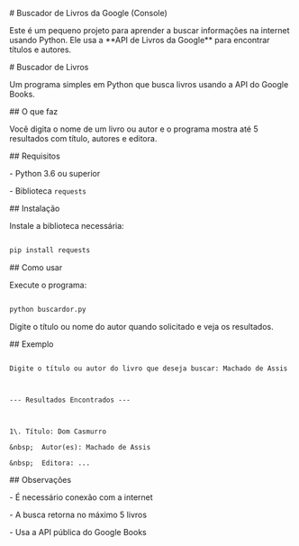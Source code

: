 \# Buscador de Livros da Google (Console)



Este é um pequeno projeto para aprender a buscar informações na internet usando Python. Ele usa a \*\*API de Livros da Google\*\* para encontrar títulos e autores.



\# Buscador de Livros



Um programa simples em Python que busca livros usando a API do Google Books.



\## O que faz



Você digita o nome de um livro ou autor e o programa mostra até 5 resultados com título, autores e editora.



\## Requisitos



\- Python 3.6 ou superior

\- Biblioteca `requests`



\## Instalação



Instale a biblioteca necessária:



```bash

pip install requests

```



\## Como usar



Execute o programa:



```bash

python buscardor.py

```



Digite o título ou nome do autor quando solicitado e veja os resultados.



\## Exemplo



```

Digite o título ou autor do livro que deseja buscar: Machado de Assis



--- Resultados Encontrados ---



1\. Título: Dom Casmurro

&nbsp;  Autor(es): Machado de Assis

&nbsp;  Editora: ...

```



\## Observações



\- É necessário conexão com a internet

\- A busca retorna no máximo 5 livros

\- Usa a API pública do Google Books

